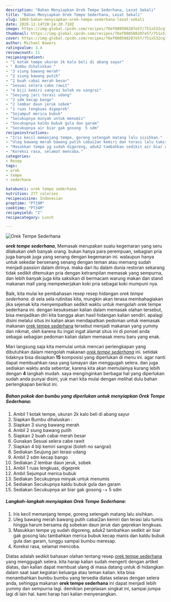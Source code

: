 ```yaml
---
description: "Bahan Menyiapkan Orek Tempe Sederhana, Lezat Sekali"
title: "Bahan Menyiapkan Orek Tempe Sederhana, Lezat Sekali"
slug: 1060-bahan-menyiapkan-orek-tempe-sederhana-lezat-sekali
date: 2020-12-14T20:24:20.718Z
image: https://img-global.cpcdn.com/recipes/76ef080508207e5f/751x532cq70/orek-tempe-sederhana-foto-resep-utama.jpg
thumbnail: https://img-global.cpcdn.com/recipes/76ef080508207e5f/751x532cq70/orek-tempe-sederhana-foto-resep-utama.jpg
cover: https://img-global.cpcdn.com/recipes/76ef080508207e5f/751x532cq70/orek-tempe-sederhana-foto-resep-utama.jpg
author: Michael Bowers
ratingvalue: 3.4
reviewcount: 11
recipeingredient:
- "1 kotak tempe ukuran 2k kalo beli di abang sayur"
- " Bumbu dihaluskan "
- "3 siung bawang merah"
- "2 siung bawang putih"
- "2 buah cabai merah besar"
- "Sesuai selera cabe rawit"
- "4 biji kemiri sangrai boleh no sangrai"
- "Seujung jari terasi udang"
- "2 sdm kecap bango"
- "2 lembar daun jeruk sobek"
- "1 ruas lengkuas digeprek"
- "Sejumput merica bubuk"
- "Secukupnya minyak untuk menumis"
- "Secukupnya kaldu bubuk gula dan garam"
- "Secukupnya air biar gak gosong  5 sdm"
recipeinstructions:
- "Iris kecil memanjang tempe, goreng setengah matang lalu sisihkan."
- "Uleg bawang merah bawang putih cabai2an kemiri dan terasi lalu tumis hingga harum bersama dg sobekan daun jeruk dan geprekan lengkuas."
- "Masukkan tempe yg sudah digoreng, aduk2 tambahkan sedikit air biar gak gosong lalu tambahkan merica bubuk kecap manis dan kaldu bubuk gula dan garam, tunggu sampai bumbu meresap."
- "Koreksi rasa, selamat mencoba."
categories:
- Resep
tags:
- orek
- tempe
- sederhana

katakunci: orek tempe sederhana 
nutrition: 277 calories
recipecuisine: Indonesian
preptime: "PT19M"
cooktime: "PT34M"
recipeyield: "2"
recipecategory: Lunch

---
```



![Orek Tempe Sederhana](https://img-global.cpcdn.com/recipes/76ef080508207e5f/751x532cq70/orek-tempe-sederhana-foto-resep-utama.jpg)

<b><i>orek tempe sederhana</i></b>, Memasak merupakan suatu kegemaran yang seru dilakukan oleh banyak orang. bukan hanya para perempuan, sebagian pria juga banyak juga yang senang dengan kegemaran ini. walaupun hanya untuk sekedar bersenang senang dengan teman atau memang sudah menjadi passion dalam dirinya. maka dari itu dalam dunia restoran sekarang tidak sedikit ditemukan pria dengan ketrampilan memasak yang sempurna, dan lebih banyak juga kita saksikan di bermacam warung makan dan stand makanan mall yang mempekerjakan koki pria sebagai koki mumpuni nya.

Baik, kita mulai ke pembahasan resep resep hidangan <i>orek tempe sederhana</i>. di sela sela rutinitas kita, mungkin akan terasa membahagiakan jika sejenak kita menyempatkan sedikit waktu untuk mengolah orek tempe sederhana ini. dengan kesuksesan kalian dalam memasak olahan tersebut, bisa menjadikan diri kita bangga akan hasil hidangan kalian sendiri. apalagi disini melalui situs ini kalian akan mendapatkan pedoman untuk memasak makanan <u>orek tempe sederhana</u> tersebut menjadi makanan yang yummy dan nikmat, oleh karena itu ingat ingat alamat situs ini di ponsel anda sebagai sebagian pedoman kalian dalam memasak menu baru yang enak.




Mari langsung saja kita memulai untuk mencari perlengkapan yang dibutuhkan dalam mengolah makanan <u><i>orek tempe sederhana</i></u> ini. setidak tidaknya bisa disiapkan <b>15</b> komposisi yang diperlukan di menu ini. agar nanti dapat membuahkan rasa yang lumayan dan menggugah selera. dan juga sediakan waktu anda sebentar, karena kita akan memulainya kurang lebih dengan <b>4</b> langkah mudah. saya menginginkan berbagai hal yang diperlukan sudah anda punyai disini, yuk mari kita mulai dengan melihat dulu bahan perlengkapan berikut ini.

<!--inarticleads1-->

##### Bahan pokok dan bumbu yang diperlukan untuk menyiapkan Orek Tempe Sederhana:

1. Ambil 1 kotak tempe, ukuran 2k kalo beli di abang sayur
1. Siapkan  Bumbu dihaluskan :
1. Siapkan 3 siung bawang merah
1. Ambil 2 siung bawang putih
1. Siapkan 2 buah cabai merah besar
1. Gunakan Sesuai selera cabe rawit
1. Siapkan 4 biji kemiri sangrai (boleh no sangrai)
1. Sediakan Seujung jari terasi udang
1. Ambil 2 sdm kecap bango
1. Sediakan 2 lembar daun jeruk, sobek
1. Ambil 1 ruas lengkuas, digeprek
1. Ambil Sejumput merica bubuk
1. Sediakan Secukupnya minyak untuk menumis
1. Sediakan Secukupnya kaldu bubuk gula dan garam
1. Sediakan Secukupnya air biar gak gosong -+ 5 sdm




<!--inarticleads2-->

##### Langkah-langkah menyiapkan Orek Tempe Sederhana:

1. Iris kecil memanjang tempe, goreng setengah matang lalu sisihkan.
1. Uleg bawang merah bawang putih cabai2an kemiri dan terasi lalu tumis hingga harum bersama dg sobekan daun jeruk dan geprekan lengkuas.
1. Masukkan tempe yg sudah digoreng, aduk2 tambahkan sedikit air biar gak gosong lalu tambahkan merica bubuk kecap manis dan kaldu bubuk gula dan garam, tunggu sampai bumbu meresap.
1. Koreksi rasa, selamat mencoba.




Diatas adalah sedikit bahasan olahan tentang resep <u>orek tempe sederhana</u> yang menggugah selera. kita harap kalian sudah mengerti dengan artikel diatas, dan kalian dapat membuat ulang di masa datang untuk di hidangkan dalam saat saat kegiatan keluarga atau teman kalian. kita bisa menambahkan bumbu bumbu yang tersedia diatas selaras dengan selera anda, sehingga makanan <b>orek tempe sederhana</b> ini dapat menjadi lebih yummy dan sempurna lagi. demikian penjelasan singkat ini, sampai jumpa lagi di lain hal. kami harap hari kalian menyenangkan.
